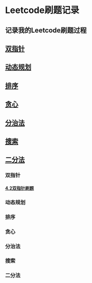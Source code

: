 # Leetcode刷题记录  
记录我的Leetcode刷题过程
--------------------

##  [双指针](#双指针)
##  [动态规划]()
##  [排序]()
##  [贪心]()
##  [分治法]()
##  [搜索]()
##  [二分法]()

### 双指针
#### [4.2双指针刷题](https://github.com/Aaronlllao/Leetcode/blob/master/src/%E7%AE%97%E6%B3%95%E5%88%86%E7%B1%BB/%E5%8F%8C%E6%8C%87%E9%92%88/4.2%E5%8F%8C%E6%8C%87%E9%92%88%E5%88%B7%E9%A2%98%E8%AE%B0%E5%BD%95.md)

###  动态规划
###  排序
###  贪心
###  分治法
###  搜索
###  二分法
